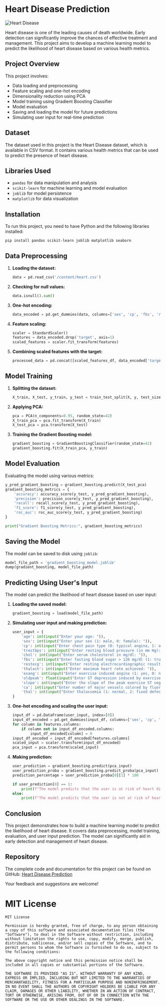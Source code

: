 # Heart Disease Prediction

![Heart Disease](https://t3.ftcdn.net/jpg/06/06/29/34/360_F_606293479_9iTncv5OBYwY2RBMsFa6yTmIedXjR1VZ.jpg)

Heart disease is one of the leading causes of death worldwide. Early detection can significantly improve the chances of effective treatment and management. This project aims to develop a machine learning model to predict the likelihood of heart disease based on various health metrics.

## Project Overview

This project involves:

- Data loading and preprocessing
- Feature scaling and one-hot encoding
- Dimensionality reduction using PCA
- Model training using Gradient Boosting Classifier
- Model evaluation
- Saving and loading the model for future predictions
- Simulating user input for real-time prediction

## Dataset

The dataset used in this project is the Heart Disease dataset, which is available in CSV format. It contains various health metrics that can be used to predict the presence of heart disease.

## Libraries Used

- `pandas` for data manipulation and analysis
- `scikit-learn` for machine learning and model evaluation
- `joblib` for model persistence
- `matplotlib` for data visualization

## Installation

To run this project, you need to have Python and the following libraries installed:

```bash
pip install pandas scikit-learn joblib matplotlib seaborn
```

## Data Preprocessing

1. **Loading the dataset:**

    ```python
    data = pd.read_csv('/content/heart.csv')
    ```

2. **Checking for null values:**

    ```python
    data.isnull().sum()
    ```

3. **One-hot encoding:**

    ```python
    data_encoded = pd.get_dummies(data, columns=['sex', 'cp', 'fbs', 'restecg', 'exang', 'slope', 'ca', 'thal'])
    ```

4. **Feature scaling:**

    ```python
    scaler = StandardScaler()
    features = data_encoded.drop('target', axis=1)
    scaled_features = scaler.fit_transform(features)
    ```

5. **Combining scaled features with the target:**

    ```python
    processed_data = pd.concat([scaled_features_df, data_encoded['target']], axis=1)
    ```

## Model Training

1. **Splitting the dataset:**

    ```python
    X_train, X_test, y_train, y_test = train_test_split(X, y, test_size=0.2, random_state=42)
    ```

2. **Applying PCA:**

    ```python
    pca = PCA(n_components=0.95, random_state=42)
    X_train_pca = pca.fit_transform(X_train)
    X_test_pca = pca.transform(X_test)
    ```

3. **Training the Gradient Boosting model:**

    ```python
    gradient_boosting = GradientBoostingClassifier(random_state=42)
    gradient_boosting.fit(X_train_pca, y_train)
    ```

## Model Evaluation

Evaluating the model using various metrics:

```python
y_pred_gradient_boosting = gradient_boosting.predict(X_test_pca)
gradient_boosting_metrics = {
    'accuracy': accuracy_score(y_test, y_pred_gradient_boosting),
    'precision': precision_score(y_test, y_pred_gradient_boosting),
    'recall': recall_score(y_test, y_pred_gradient_boosting),
    'f1_score': f1_score(y_test, y_pred_gradient_boosting),
    'roc_auc': roc_auc_score(y_test, y_pred_gradient_boosting)
}

print("Gradient Boosting Metrics:", gradient_boosting_metrics)
```

## Saving the Model

The model can be saved to disk using `joblib`:

```python
model_file_path = 'gradient_boosting_model.joblib'
dump(gradient_boosting, model_file_path)
```

## Predicting Using User's Input

The model can predict the likelihood of heart disease based on user input:

1. **Loading the saved model:**

    ```python
    gradient_boosting = load(model_file_path)
    ```

2. **Simulating user input and making prediction:**

    ```python
    user_input = {
        'age': int(input("Enter your age: ")),
        'sex': int(input("Enter your sex (1: male, 0: female): ")),
        'cp': int(input("Enter chest pain type (0: typical angina, 1: atypical anginaValue, 2: non-anginal pain, 3: asymptomatic): ")),
        'trestbps': int(input("Enter resting blood pressure (in mm Hg): ")),
        'chol': int(input("Enter serum cholesterol in mg/dl: ")),
        'fbs': int(input("Enter fasting blood sugar > 120 mg/dl (1: true, 0: false): ")),
        'restecg': int(input("Enter resting electrocardiographic results (0: normal, 1: having ST-T wave abnormality, 2: showing probable or definite left ventricular hypertrophy): ")),
        'thalach': int(input("Enter maximum heart rate achieved: ")),
        'exang': int(input("Enter exercise induced angina (1: yes, 0: no): ")),
        'oldpeak': float(input("Enter ST depression induced by exercise relative to rest: ")),
        'slope': int(input("Enter the slope of the peak exercise ST segment (0: upsloping, 1: flat 2: downsloping): ")),
        'ca': int(input("Enter number of major vessels colored by fluoroscopy (0-3): ")),
        'thal': int(input("Enter thalassemia (1: normal, 2: fixed defect, 3: reversable defect): "))
    }
    ```

3. **One-hot encoding and scaling the user input:**

    ```python
    input_df = pd.DataFrame(user_input, index=[0])
    input_df_encoded = pd.get_dummies(input_df, columns=['sex', 'cp', 'fbs', 'restecg', 'exang', 'slope', 'ca', 'thal'])
    for column in features.columns:
        if column not in input_df_encoded.columns:
            input_df_encoded[column] = 0
    input_df_encoded = input_df_encoded[features.columns]
    scaled_input = scaler.transform(input_df_encoded)
    pca_input = pca.transform(scaled_input)
    ```

4. **Making prediction:**

    ```python
    user_prediction = gradient_boosting.predict(pca_input)
    user_prediction_proba = gradient_boosting.predict_proba(pca_input)
    prediction_percentage = user_prediction_proba[0][1] * 100

    if user_prediction[0] == 1:
        print(f"The model predicts that the user is at risk of heart disease with a probability of {prediction_percentage:.2f}%.")
    else:
        print(f"The model predicts that the user is not at risk of heart disease with a probability of {100 - prediction_percentage:.2f}%.")
    ```

## Conclusion

This project demonstrates how to build a machine learning model to predict the likelihood of heart disease. It covers data preprocessing, model training, evaluation, and user input prediction. The model can significantly aid in early detection and management of heart disease.

## Repository

The complete code and documentation for this project can be found on GitHub: [Heart Disease Prediction](https://github.com/sarvesh-2109/Heart-Disease-Prediction)

Your feedback and suggestions are welcome!

# MIT License

```
MIT License

Permission is hereby granted, free of charge, to any person obtaining a copy of this software and associated documentation files (the "Software"), to deal in the Software without restriction, including without limitation the rights to use, copy, modify, merge, publish, distribute, sublicense, and/or sell copies of the Software, and to permit persons to whom the Software is furnished to do so, subject to the following conditions:

The above copyright notice and this permission notice shall be included in all copies or substantial portions of the Software.

THE SOFTWARE IS PROVIDED "AS IS", WITHOUT WARRANTY OF ANY KIND, EXPRESS OR IMPLIED, INCLUDING BUT NOT LIMITED TO THE WARRANTIES OF MERCHANTABILITY, FITNESS FOR A PARTICULAR PURPOSE AND NONINFRINGEMENT. IN NO EVENT SHALL THE AUTHORS OR COPYRIGHT HOLDERS BE LIABLE FOR ANY CLAIM, DAMAGES OR OTHER LIABILITY, WHETHER IN AN ACTION OF CONTRACT, TORT OR OTHERWISE, ARISING FROM, OUT OF OR IN CONNECTION WITH THE SOFTWARE OR THE USE OR OTHER DEALINGS IN THE SOFTWARE.
```
